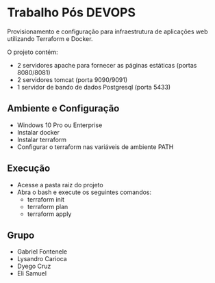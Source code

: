 # Trabalho Pós DEVOPS
Provisionamento e configuração para infraestrutura de aplicações web utilizando Terraform e Docker.

O projeto contém:
- 2 servidores apache para fornecer as páginas estáticas (portas 8080/8081)
- 2 servidores tomcat (porta 9090/9091)
- 1 servidor de bando de dados Postgresql (porta 5433)

## Ambiente e Configuração
- Windows 10 Pro ou Enterprise
- Instalar docker
- Instalar terraform
- Configurar o terraform nas variáveis de ambiente PATH

## Execução
- Acesse a pasta raiz do projeto
- Abra o bash e execute os seguintes comandos:
  - terraform init
  - terraform plan
  - terraform apply

## Grupo
- Gabriel Fontenele
- Lysandro Carioca
- Dyego Cruz
- Eli Samuel